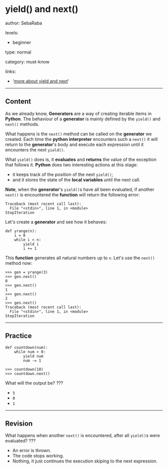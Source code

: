 # yield() and next()
author: SebaRaba

levels:

  - beginner

type: normal

category: must-know

links:

  - '[more about yield and next](https://jeffknupp.com/blog/2013/04/07/improve-your-python-yield-and-generators-explained/)'

---
## Content

As we already know, **Generators** are a way of creating iterable items in **Python**. The behaviour of a **generator** is mainly defined by the `yield()` and `next()` methods.

What happens is the `next()` method can be called on the **generator** we created. Each time the **python interpreter** encounters such a `next()` it will return to the **generator**'s body and execute each expression until it encounters the next `yield()`.

What `yield()` does is, it **evaluates** and **returns** the value of the exception that follows it. **Python** does two interesting actions at this stage:
- it keeps track of the position of the next `yield()`;
- and it stores the state of the **local variables** until the next call.

**Note**, when the **generator**'s `yield()`s have all been evaluated, if another `next()` is encountered the **function** will return the following error:

```
Traceback (most recent call last):
  File "<stdin>", line 1, in <module>
StopIteration
```

Let's create a **generator** and see how it behaves:

```
def yrange(n):
    i = 0
    while i < n:
        yield i
        i += 1
```
This **function** generates all natural numbers up to `n`. Let's use the `next()` method now:

```
>>> gen = yrange(3)
>>> gen.next()
0
>>> gen.next()
1
>>> gen.next()
2
>>> gen.next()
Traceback (most recent call last):
  File "<stdin>", line 1, in <module>
StopIteration
```

---
## Practice

```
def countdown(num):
    while num > 0:
        yield num
        num -= 1

>>> countdown(10)
>>> countdown.next()
```
What will the output be?
???

* `5`
* `0`
* `1`

---
## Revision

What happens when another `next()` is encountered, after all `yield()`s were evaluated?
???

* An error is thrown.
* The code stops working.
* Nothing, it just continues the execution skiping to the next expression.
